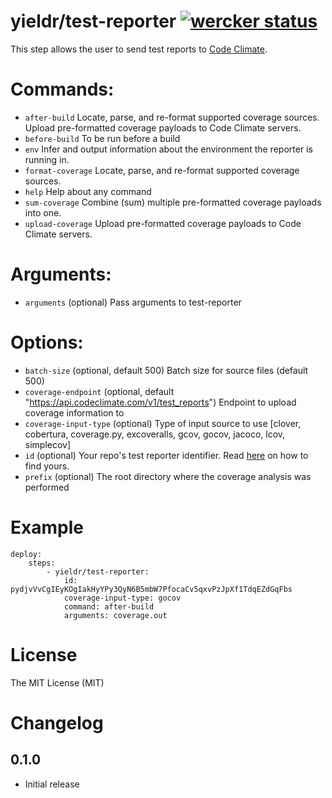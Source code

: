 # yieldr/test-reporter [![wercker status](https://app.wercker.com/status/e8ea0bce480755230ffa3230c679d009/s "wercker status")](https://app.wercker.com/project/bykey/e8ea0bce480755230ffa3230c679d009)

This step allows the user to send test reports to [Code Climate](https://codeclimate.com/).

# Commands:

- `after-build`     Locate, parse, and re-format supported coverage sources. Upload pre-formatted coverage payloads to Code Climate servers.
- `before-build`    To be run before a build
- `env`             Infer and output information about the environment the reporter is running in.
- `format-coverage` Locate, parse, and re-format supported coverage sources.
- `help`            Help about any command
- `sum-coverage`    Combine (sum) multiple pre-formatted coverage payloads into one.
- `upload-coverage` Upload pre-formatted coverage payloads to Code Climate servers.

# Arguments:

- `arguments` (optional) Pass arguments to test-reporter

# Options:

- `batch-size`          (optional, default 500) Batch size for source files (default 500)
- `coverage-endpoint`   (optional, default "https://api.codeclimate.com/v1/test_reports") Endpoint to upload coverage information to
- `coverage-input-type` (optional) Type of input source to use [clover, cobertura, coverage.py, excoveralls, gcov, gocov, jacoco, lcov, simplecov]
- `id`                  (optional) Your repo's test reporter identifier. Read [here](https://docs.codeclimate.com/docs/finding-your-test-coverage-token) on how to find yours.
- `prefix`              (optional) The root directory where the coverage analysis was performed

# Example

```
deploy:
	steps:
		- yieldr/test-reporter:
			id: pydjvVvCgIEyKOgIakHyYPy3QyN6B5mbW7PfocaCv5qxvPzJpXf1TdqEZdGqFbs
			coverage-input-type: gocov
			command: after-build
			arguments: coverage.out
```

# License

The MIT License (MIT)

# Changelog

## 0.1.0

- Initial release

